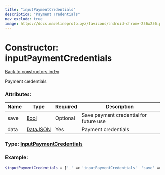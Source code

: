 ```yaml
---
title: "inputPaymentCredentials"
description: "Payment credentials"
nav_exclude: true
image: https://docs.madelineproto.xyz/favicons/android-chrome-256x256.png
---
```

# Constructor: inputPaymentCredentials  
[Back to constructors index](index.md)



Payment credentials

### Attributes:

| Name     |    Type       | Required | Description |
|----------|---------------|----------|-------------|
|save|[Bool](../types/Bool.md) | Optional|Save payment credential for future use|
|data|[DataJSON](../types/DataJSON.md) | Yes|Payment credentials|



### Type: [InputPaymentCredentials](../types/InputPaymentCredentials.md)


### Example:

```php
$inputPaymentCredentials = ['_' => 'inputPaymentCredentials', 'save' => Bool, 'data' => DataJSON];
```  
